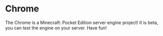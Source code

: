# Chrome
The Chrome is a Minecraft: Pocket Edition server engine project! It is beta, you can test the engine on your server. Have fun!
